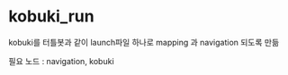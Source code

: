 # kobuki_run


kobuki를 터틀봇과 같이 launch파일 하나로 mapping 과 navigation 되도록 만듦

필요 노드 : navigation, kobuki



 
